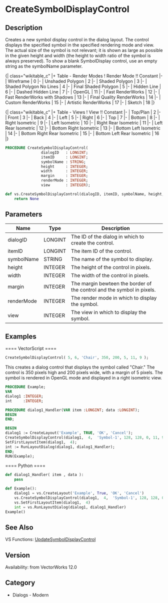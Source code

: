 # CreateSymbolDisplayControl

## Description
Creates a new symbol display control in the dialog layout.  The control displays the specified symbol in the specified rendering mode and view.  The actual size of the symbol is not relevant; it is shown as large as possible in the given height and width (the height to width ratio of the symbol is always preserved).  To show a blank SymbolDisplay control, use an empty string as the symbolName parameter.

{| class="wikitable_c"
|+ Table - Render Modes
! Render Mode !! Constant
|-
| Wireframe
| 0
|-
| Unshaded Polygon
| 2
|-
| Shaded Polygon
| 3
|-
| Shaded Polygon No Lines
| 4
|-
| Final Shaded Polygon
| 5
|-
| Hidden Line
| 6
|-
| Dashed Hidden Line
| 7
|-
| OpenGL
| 11
|-
| Fast RenderWorks
| 12
|-
| Fast RenderWorks with Shadows
| 13
|-
| Final Quality RenderWorks
| 14
|-
| Custom RenderWorks
| 15
|-
| Artistic RenderWorks
| 17
|-
| Sketch
| 18
|}

{| class="wikitable_c"
|+ Table - Views
! View !! Constant
|-
| Top/Plan
| 2
|-
| Front
| 3
|-
| Back
| 4
|-
| Left
| 5
|-
| Right
| 6
|-
| Top
| 7
|-
| Bottom
| 8
|-
| Right Isometric
| 9
|-
| Left Isometric
| 10
|-
| Right Rear Isometric
| 11
|-
| Left Rear Isometric
| 12
|-
| Bottom Right Isometric
| 13
|-
| Bottom Left Isometric
| 14
|-
| Bottom Right Rear Isometric
| 15
|-
| Bottom Left Rear Isometric
| 16
|}

```pascal
PROCEDURE CreateSymbolDisplayControl(
				dialogID   : LONGINT;
				itemID     : LONGINT;
				symbolName : STRING;
				height     : INTEGER;
				width      : INTEGER;
				margin     : INTEGER;
				renderMode : INTEGER;
				view       : INTEGER);
```

```python
def vs.CreateSymbolDisplayControl(dialogID, itemID, symbolName, height, width, margin, renderMode, view):
    return None
```

## Parameters
|Name|Type|Description|
|---|---|---|
|dialogID|LONGINT|The ID of the dialog in which to create the control.|
|itemID|LONGINT|The item ID of the control.|
|symbolName|STRING|The name of the symbol to display.|
|height|INTEGER|The height of the control in pixels.|
|width|INTEGER|The width of the control in pixels.|
|margin|INTEGER|The margin bewteen the border of the control and the symbol in pixels.|
|renderMode|INTEGER|The render mode in which to display the symbol.|
|view|INTEGER|The view in which to display the symbol.|

## Examples
==== VectorScript ====
```pascal
CreateSymbolDisplayControl( 5, 6, 'Chair', 350, 200, 5, 11, 9 );
```
This creates a dialog control that displays the symbol called &quot;Chair.&quot;  The control is 350 pixels high and 200 pixels wide, with a margin of 5 pixels.  The symbol is rendered in OpenGL mode and displayed in a right isometric view.
```pascal
PROCEDURE Example;
VAR
dialog1 :INTEGER;
int     :INTEGER;

PROCEDURE dialog1_Handler(VAR item :LONGINT; data :LONGINT);
BEGIN
END;

BEGIN
dialog1 := CreateLayout('Example', TRUE, 'OK', 'Cancel');
CreateSymbolDisplayControl(dialog1,  4,  'Symbol-1', 128, 128, 0, 11, 9);
SetFirstLayoutItem(dialog1,  4);
int := RunLayoutDialog(dialog1, dialog1_Handler);
END;
RUN(Example);
```
==== Python ====
```python
def dialog1_Handler( item , data ):
	pass

def Example():
	dialog1 = vs.CreateLayout('Example', True, 'OK', 'Cancel')
	vs.CreateSymbolDisplayControl(dialog1,  4,  'Symbol-1', 128, 128, 0, 11, 9)
	vs.SetFirstLayoutItem(dialog1,  4)
	int = vs.RunLayoutDialog(dialog1, dialog1_Handler)
Example()
```

## See Also
VS Functions:
[UpdateSymbolDisplayControl](UpdateSymbolDisplayControl.md)

## Version
Availability: from VectorWorks 12.0

## Category
* Dialogs - Modern

